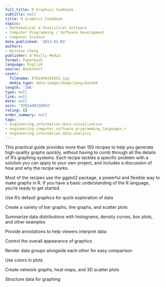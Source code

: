```yaml
---
full_title: R Graphics Cookbook
subtitle: null
title: R Graphics Cookbook
topics:
- Mathematical & Statistical Software
- Computer Programming / Software Development
- Computer Science
date_published: '2013-01-03'
authors:
- Winston Chang
publisher: O'Reilly Media
format: Paperback
language: English
source: Bookshelf
cover:
  filename: 9781449316952.jpg
  media_type: data:image/image/jpeg;base64
length: '396'
type: null
link: null
date: null
asin: '9781449316952'
rating: {}
order_summary: null
tags:
- engineering.information.data.visualization
- engineering.computer.software.programming_languages.r
- engineering.information.data.analysis
---
```

This practical guide provides more than 150 recipes to help you generate high-quality graphs quickly, without having to comb through all the details of R’s graphing systems. Each recipe tackles a specific problem with a solution you can apply to your own project, and includes a discussion of how and why the recipe works.

Most of the recipes use the ggplot2 package, a powerful and flexible way to make graphs in R. If you have a basic understanding of the R language, you’re ready to get started.

Use R’s default graphics for quick exploration of data

Create a variety of bar graphs, line graphs, and scatter plots

Summarize data distributions with histograms, density curves, box plots, and other examples

Provide annotations to help viewers interpret data

Control the overall appearance of graphics

Render data groups alongside each other for easy comparison

Use colors in plots

Create network graphs, heat maps, and 3D scatter plots

Structure data for graphing
